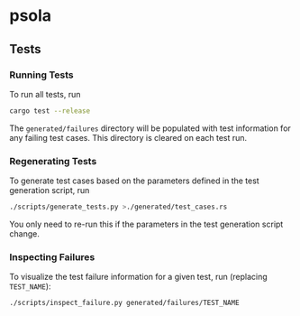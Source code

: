 # psola

## Tests

### Running Tests

To run all tests, run

```bash
cargo test --release
```

The `generated/failures` directory will be populated with test information for any failing test cases. This directory is cleared on each test run.

### Regenerating Tests

To generate test cases based on the parameters defined in the test generation script, run

```bash
./scripts/generate_tests.py >./generated/test_cases.rs
```

You only need to re-run this if the parameters in the test generation script change.

### Inspecting Failures

To visualize the test failure information for a given test, run (replacing `TEST_NAME`):

```bash
./scripts/inspect_failure.py generated/failures/TEST_NAME
```
